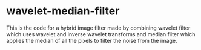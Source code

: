 # wavelet-median-filter

This is the code for a hybrid image filter made by combining wavelet filter which uses wavelet and inverse wavelet transforms and median filter which applies the median of all the pixels to filter the noise from the image.

